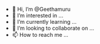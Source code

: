 - 👋 Hi, I’m @Geethamuru
- 👀 I’m interested in ...
- 🌱 I’m currently learning ...
- 💞️ I’m looking to collaborate on ...
- 📫 How to reach me ...

<!---
Geethamuru/Geethamuru is a ✨ special ✨ repository because its `README.md` (this file) appears on your GitHub profile.
You can click the Preview link to take a look at your changes.
--->

